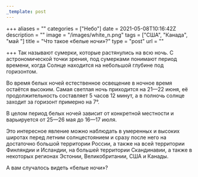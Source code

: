 ```yaml
---
_template: post
---
```





+++
aliases = ""
categories = ["Небо"]
date = 2021-05-08T10:16:42Z
description = ""
image = "/images/white_n.png"
tags = ["США", "Канада", "май "]
title = "Что такое «белые ночи»?"
type = "post"
url = ""

+++
Так называют сумерки, которые растянулись на всю ночь. С астрономической точки зрения, под сумерками понимают период времени, когда Солнце находится на небольшой глубине под горизонтом. 

Во время белых ночей естественное освещение в ночное время остаётся высоким. Самая светлая ночь приходится на 21—22 июня, её продолжительность составляет 5 часов 12 минут, а в полночь солнце заходит за горизонт примерно на 7°.

В целом период белых ночей зависит от конкретной местности и варьируется от 25—26 мая до 16—17 июля.

Это интересное явление можно наблюдать в умеренных и высоких широтах перед летним солнцестоянием и сразу после него на достаточно большой территории России, а также на всей территории Финляндии и Исландии, на большей территории Скандинавии, а также в некоторых регионах Эстонии, Великобритании, США и Канады.

А вам случалось видеть «белые ночи»?
